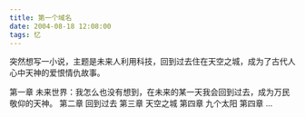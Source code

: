 ```yaml
---
title: 第一个域名
date: 2004-08-18 12:08:00
tags: 忆
---
```

突然想写一小说，主题是未来人利用科技，回到过去住在天空之城，成为了古代人心中天神的爱恨情仇故事。

第一章 未来世界：我怎么也没有想到，在未来的某一天我会回到过去，成为万民敬仰的天神。
第二章 回到过去
第三章 天空之城
第四章 九个太阳
第四章 ...

